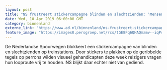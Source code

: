 ```yaml
---
layout: post
title: "NS frustreert stickercampagne blinden en slechtzienden: ‘Mensen struikelen erover’"
date: Wed, 10 Apr 2019 06:00:00 GMT
category: binnenland
externe_link: "https://www.ad.nl/binnenland/ns-frustreert-stickercampagne-blinden-en-slechtzienden-mensen-struikelen-erover~a9378806/"
feature_image: "https://images0.persgroep.net/rcs/tGE8Fq6QHAQmamv--iqPsPu5km4/diocontent/142731122/_fitwidth/400/?appId=21791a8992982cd8da851550a453bd7f&quality=0.7"
---
```


De Nederlandse Spoorwegen blokkeert een stickercampagne van blinden en slechtzienden op treinstations. Door stickers te plakken op de geribbelde tegels op perrons wilden visueel gehandicapten deze week reizigers vragen hun looproute vrij te houden. NS blijkt daar echter niet van gediend.
